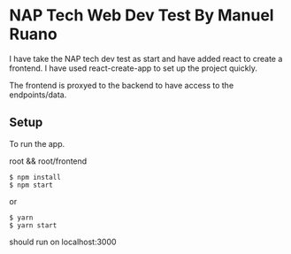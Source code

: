 # NAP Tech Web Dev Test By Manuel Ruano

I have take the NAP tech dev test as start and have added react to create a frontend. I have used react-create-app to set up the project quickly.

The frontend is proxyed to the backend to have access to the endpoints/data.


## Setup

To run the app.

root && root/frontend
```shell
$ npm install
$ npm start
```
or

```shell
$ yarn
$ yarn start
```

should run on localhost:3000
